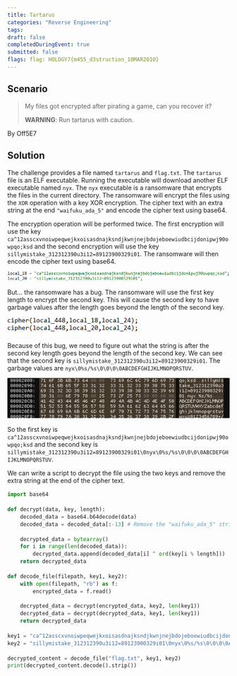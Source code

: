 ```yaml
---
title: Tartarus
categories: "Reverse Engineering"
tags: 
draft: false
completedDuringEvent: true
submitted: false
flags: flag: HOLOGY7{m455_d3struction_10MAR2O1O}
---
```

## Scenario

> My files got encrypted after pirating a game, can you recover it?
>
> **WARNING**: Run tartarus with caution.

By Off5E7

## Solution

The challenge provides a file named `tartarus` and `flag.txt`. The `tartarus` file is an ELF executable. Running the executable will download another ELF executable named `nyx`. The `nyx` executable is a ransomware that encrypts the files in the current directory. The ransomware will encrypt the files using the `XOR` operation with a key XOR encryption. The cipher text with an extra string at the end `"waifuku_ada_5"` and encode the cipher text using base64.

The encryption operation will be performed twice. The first encryption will use the key `ca^12asscxvnoiwpeqwejkxoisasdnajksndjkwnjnejbdojeboewiudbcijdonipwj90owpqo;ksd` and the second encryption will use the key `sillymistake_312312390u3i12=89123900329i01`. The ransomware will then encode the cipher text using base64.

![image.png](image.png)

But... the ransomware has a bug. The ransomware will use the first key length to encrypt the second key. This will cause the second key to have garbage values after the length goes beyond the length of the second key.

![image-1.png](image-1.png)

Because of this bug, we need to figure out what the string is after the second key length goes beyond the length of the second key. We can see that the second key is `sillymistake_312312390u3i12=89123900329i01`. The garbage values are `nyx\0%s/%s\0\0\0\0ABCDEFGHIJKLMNOPQRSTUV`.

![image-2.png](image-2.png)

So the first key is `ca^12asscxvnoiwpeqwejkxoisasdnajksndjkwnjnejbdojeboewiudbcijdonipwj90owpqo;ksd` and the second key is `sillymistake_312312390u3i12=89123900329i01\0nyx\0%s/%s\0\0\0\0ABCDEFGHIJKLMNOPQRSTUV`.

We can write a script to decrypt the file using the two keys and remove the extra string at the end of the cipher text.

```py
import base64

def decrypt(data, key, length):
    decoded_data = base64.b64decode(data)
    decoded_data = decoded_data[:-13] # Remove the "waifuku_ada_5" string

    decrypted_data = bytearray()
    for i in range(len(decoded_data)):
        decrypted_data.append(decoded_data[i] ^ ord(key[i % length]))
    return decrypted_data

def decode_file(filepath, key1, key2):
    with open(filepath, "rb") as f:
        encrypted_data = f.read()

    decrypted_data = decrypt(encrypted_data, key2, len(key1))
    decrypted_data = decrypt(decrypted_data, key1, len(key1))
    return decrypted_data

key1 = "ca^12asscxvnoiwpeqwejkxoisasdnajksndjkwnjnejbdojeboewiudbcijdonipwj90owpqo;ksd"
key2 = "sillymistake_312312390u3i12=89123900329i01\0nyx\0%s/%s\0\0\0\0ABCDEFGHIJKLMNOPQRSTUV"

decrypted_content = decode_file("flag.txt", key1, key2)
print(decrypted_content.decode().strip())
```
